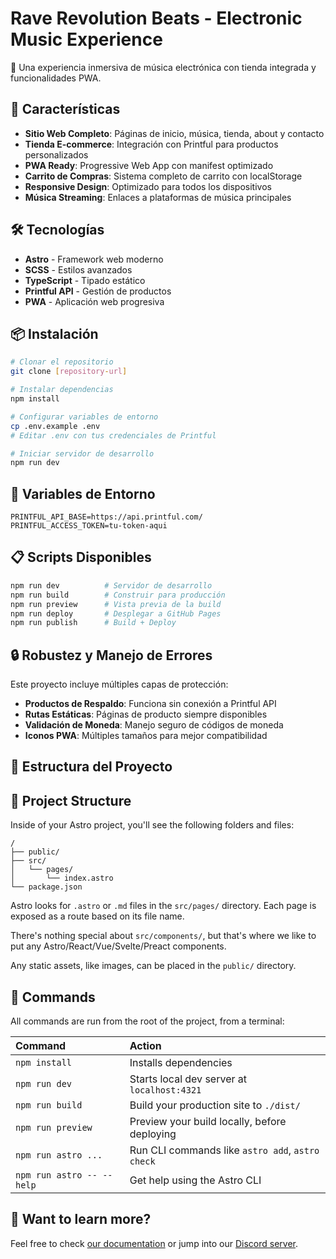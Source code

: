 # Rave Revolution Beats - Electronic Music Experience

🎵 Una experiencia inmersiva de música electrónica con tienda integrada y funcionalidades PWA.

## 🚀 Características

- **Sitio Web Completo**: Páginas de inicio, música, tienda, about y contacto
- **Tienda E-commerce**: Integración con Printful para productos personalizados
- **PWA Ready**: Progressive Web App con manifest optimizado
- **Carrito de Compras**: Sistema completo de carrito con localStorage
- **Responsive Design**: Optimizado para todos los dispositivos
- **Música Streaming**: Enlaces a plataformas de música principales

## 🛠️ Tecnologías

- **Astro** - Framework web moderno
- **SCSS** - Estilos avanzados
- **TypeScript** - Tipado estático
- **Printful API** - Gestión de productos
- **PWA** - Aplicación web progresiva

## 📦 Instalación

```bash
# Clonar el repositorio
git clone [repository-url]

# Instalar dependencias
npm install

# Configurar variables de entorno
cp .env.example .env
# Editar .env con tus credenciales de Printful

# Iniciar servidor de desarrollo
npm run dev
```

## 🔧 Variables de Entorno

```env
PRINTFUL_API_BASE=https://api.printful.com/
PRINTFUL_ACCESS_TOKEN=tu-token-aqui
```

## 📋 Scripts Disponibles

```bash
npm run dev          # Servidor de desarrollo
npm run build        # Construir para producción
npm run preview      # Vista previa de la build
npm run deploy       # Desplegar a GitHub Pages
npm run publish      # Build + Deploy
```

## 🔒 Robustez y Manejo de Errores

Este proyecto incluye múltiples capas de protección:

- **Productos de Respaldo**: Funciona sin conexión a Printful API
- **Rutas Estáticas**: Páginas de producto siempre disponibles  
- **Validación de Moneda**: Manejo seguro de códigos de moneda
- **Iconos PWA**: Múltiples tamaños para mejor compatibilidad

## 📁 Estructura del Proyecto

## 🚀 Project Structure

Inside of your Astro project, you'll see the following folders and files:

```text
/
├── public/
├── src/
│   └── pages/
│       └── index.astro
└── package.json
```

Astro looks for `.astro` or `.md` files in the `src/pages/` directory. Each page is exposed as a route based on its file name.

There's nothing special about `src/components/`, but that's where we like to put any Astro/React/Vue/Svelte/Preact components.

Any static assets, like images, can be placed in the `public/` directory.

## 🧞 Commands

All commands are run from the root of the project, from a terminal:

| Command                   | Action                                           |
| :------------------------ | :----------------------------------------------- |
| `npm install`             | Installs dependencies                            |
| `npm run dev`             | Starts local dev server at `localhost:4321`      |
| `npm run build`           | Build your production site to `./dist/`          |
| `npm run preview`         | Preview your build locally, before deploying     |
| `npm run astro ...`       | Run CLI commands like `astro add`, `astro check` |
| `npm run astro -- --help` | Get help using the Astro CLI                     |

## 👀 Want to learn more?

Feel free to check [our documentation](https://docs.astro.build) or jump into our [Discord server](https://astro.build/chat).
